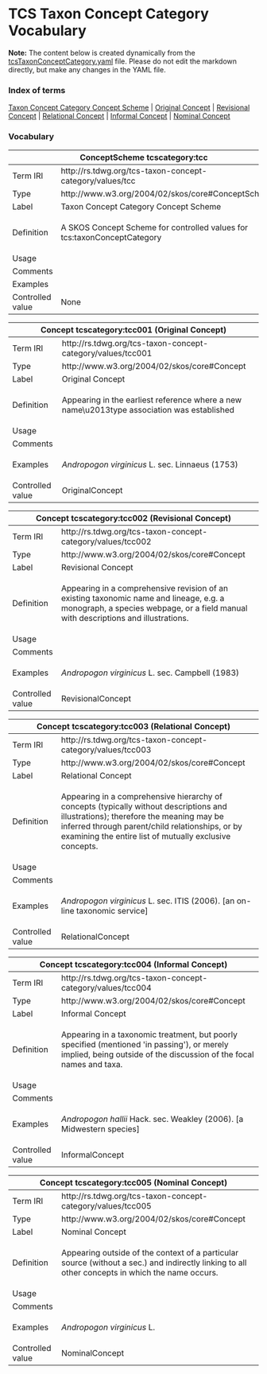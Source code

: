 # TCS Taxon Concept Category Vocabulary

**Note:** The content below is created dynamically from the
[tcsTaxonConceptCategory.yaml](./tcsTaxonConceptCategory.yaml) file. Please do
not edit the markdown directly, but make any changes in the YAML file.

### Index of terms

[Taxon Concept Category Concept Scheme](#tcscategory_tcc) | [Original Concept](#tcscategory_tcc001) | [Revisional Concept](#tcscategory_tcc002) | [Relational Concept](#tcscategory_tcc003) | [Informal Concept](#tcscategory_tcc004) | [Nominal Concept](#tcscategory_tcc005)

### Vocabulary

<table>
	<thead>
		<tr>
			<th colspan="2"><a id="tcscategory_tcc"></a>ConceptScheme tcscategory:tcc</th>
		</tr>
	</thead>
	<tbody>
		<tr>
			<td>Term IRI</td>
			<td>http://rs.tdwg.org/tcs-taxon-concept-category/values/tcc</td>
		</tr>
		<tr>
			<td>Type</td>
			<td>http://www.w3.org/2004/02/skos/core#ConceptScheme</td>
		</tr>
		<tr>
			<td>Label</td>
			<td>Taxon Concept Category Concept Scheme</td>
		</tr>
		<tr>
			<td>Definition</td>
			<td><p>A SKOS Concept Scheme for controlled values for tcs:taxonConceptCategory</p></td>
		</tr>
		<tr>
			<td>Usage</td>
			<td></td>
		</tr>
		<tr>
			<td>Comments</td>
			<td></td>
		</tr>
		<tr>
			<td>Examples</td>
			<td></td>
		</tr>
		<tr>
			<td>Controlled value</td>
			<td>None</td>
		</tr>
	</tbody>
</table>

<table>
	<thead>
		<tr>
			<th colspan="2"><a id="tcscategory_tcc001"></a>Concept tcscategory:tcc001 (Original Concept)</th>
		</tr>
	</thead>
	<tbody>
		<tr>
			<td>Term IRI</td>
			<td>http://rs.tdwg.org/tcs-taxon-concept-category/values/tcc001</td>
		</tr>
		<tr>
			<td>Type</td>
			<td>http://www.w3.org/2004/02/skos/core#Concept</td>
		</tr>
		<tr>
			<td>Label</td>
			<td>Original Concept</td>
		</tr>
		<tr>
			<td>Definition</td>
			<td><p>Appearing in the earliest reference where a new name\u2013type association was established</p></td>
		</tr>
		<tr>
			<td>Usage</td>
			<td></td>
		</tr>
		<tr>
			<td>Comments</td>
			<td></td>
		</tr>
		<tr>
			<td>Examples</td>
			<td><p><em>Andropogon virginicus</em> L. sec. Linnaeus (1753)</p></td>
		</tr>
		<tr>
			<td>Controlled value</td>
			<td>OriginalConcept</td>
		</tr>
	</tbody>
</table>

<table>
	<thead>
		<tr>
			<th colspan="2"><a id="tcscategory_tcc002"></a>Concept tcscategory:tcc002 (Revisional Concept)</th>
		</tr>
	</thead>
	<tbody>
		<tr>
			<td>Term IRI</td>
			<td>http://rs.tdwg.org/tcs-taxon-concept-category/values/tcc002</td>
		</tr>
		<tr>
			<td>Type</td>
			<td>http://www.w3.org/2004/02/skos/core#Concept</td>
		</tr>
		<tr>
			<td>Label</td>
			<td>Revisional Concept</td>
		</tr>
		<tr>
			<td>Definition</td>
			<td><p>Appearing in a comprehensive revision of an existing taxonomic name and  lineage, e.g. a monograph, a species webpage, or a field manual with  descriptions and illustrations.</p></td>
		</tr>
		<tr>
			<td>Usage</td>
			<td></td>
		</tr>
		<tr>
			<td>Comments</td>
			<td></td>
		</tr>
		<tr>
			<td>Examples</td>
			<td><p><em>Andropogon virginicus</em> L. sec. Campbell (1983)</p></td>
		</tr>
		<tr>
			<td>Controlled value</td>
			<td>RevisionalConcept</td>
		</tr>
	</tbody>
</table>

<table>
	<thead>
		<tr>
			<th colspan="2"><a id="tcscategory_tcc003"></a>Concept tcscategory:tcc003 (Relational Concept)</th>
		</tr>
	</thead>
	<tbody>
		<tr>
			<td>Term IRI</td>
			<td>http://rs.tdwg.org/tcs-taxon-concept-category/values/tcc003</td>
		</tr>
		<tr>
			<td>Type</td>
			<td>http://www.w3.org/2004/02/skos/core#Concept</td>
		</tr>
		<tr>
			<td>Label</td>
			<td>Relational Concept</td>
		</tr>
		<tr>
			<td>Definition</td>
			<td><p>Appearing in a comprehensive hierarchy of concepts (typically without  descriptions and illustrations); therefore the meaning may be inferred  through parent/child relationships, or by examining the entire list of  mutually exclusive concepts.</p></td>
		</tr>
		<tr>
			<td>Usage</td>
			<td></td>
		</tr>
		<tr>
			<td>Comments</td>
			<td></td>
		</tr>
		<tr>
			<td>Examples</td>
			<td><p><em>Andropogon virginicus</em> L. sec. ITIS (2006). [an on-line taxonomic service]</p></td>
		</tr>
		<tr>
			<td>Controlled value</td>
			<td>RelationalConcept</td>
		</tr>
	</tbody>
</table>

<table>
	<thead>
		<tr>
			<th colspan="2"><a id="tcscategory_tcc004"></a>Concept tcscategory:tcc004 (Informal Concept)</th>
		</tr>
	</thead>
	<tbody>
		<tr>
			<td>Term IRI</td>
			<td>http://rs.tdwg.org/tcs-taxon-concept-category/values/tcc004</td>
		</tr>
		<tr>
			<td>Type</td>
			<td>http://www.w3.org/2004/02/skos/core#Concept</td>
		</tr>
		<tr>
			<td>Label</td>
			<td>Informal Concept</td>
		</tr>
		<tr>
			<td>Definition</td>
			<td><p>Appearing in a taxonomic treatment, but poorly specified (mentioned 'in  passing'), or merely implied, being outside of the discussion of the focal  names and taxa.</p></td>
		</tr>
		<tr>
			<td>Usage</td>
			<td></td>
		</tr>
		<tr>
			<td>Comments</td>
			<td></td>
		</tr>
		<tr>
			<td>Examples</td>
			<td><p><em>Andropogon hallii</em> Hack. sec. Weakley (2006). [a Midwestern species]</p></td>
		</tr>
		<tr>
			<td>Controlled value</td>
			<td>InformalConcept</td>
		</tr>
	</tbody>
</table>

<table>
	<thead>
		<tr>
			<th colspan="2"><a id="tcscategory_tcc005"></a>Concept tcscategory:tcc005 (Nominal Concept)</th>
		</tr>
	</thead>
	<tbody>
		<tr>
			<td>Term IRI</td>
			<td>http://rs.tdwg.org/tcs-taxon-concept-category/values/tcc005</td>
		</tr>
		<tr>
			<td>Type</td>
			<td>http://www.w3.org/2004/02/skos/core#Concept</td>
		</tr>
		<tr>
			<td>Label</td>
			<td>Nominal Concept</td>
		</tr>
		<tr>
			<td>Definition</td>
			<td><p>Appearing outside of the context of a particular source (without a sec.) and  indirectly linking to all other concepts in which the name occurs.</p></td>
		</tr>
		<tr>
			<td>Usage</td>
			<td></td>
		</tr>
		<tr>
			<td>Comments</td>
			<td></td>
		</tr>
		<tr>
			<td>Examples</td>
			<td><p><em>Andropogon virginicus</em> L.</p></td>
		</tr>
		<tr>
			<td>Controlled value</td>
			<td>NominalConcept</td>
		</tr>
	</tbody>
</table>

<!-- termlist-footer.md ==>
